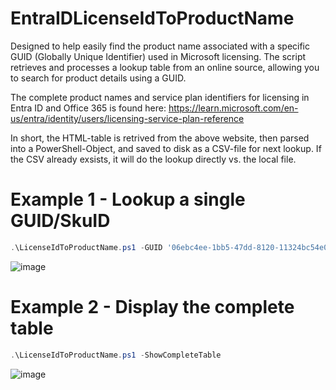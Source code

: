 # EntraIDLicenseIdToProductName
Designed to help easily find the product name associated with a specific GUID (Globally Unique Identifier) used in Microsoft licensing.
The script retrieves and processes a lookup table from an online source, allowing you to search for product details using a GUID. 

The complete product names and service plan identifiers for licensing in Entra ID and Office 365 is found here:
https://learn.microsoft.com/en-us/entra/identity/users/licensing-service-plan-reference

In short, the HTML-table is retrived from the above website, then parsed into a PowerShell-Object, and saved to disk as a CSV-file for next lookup.
If the CSV already exsists, it will do the lookup directly vs. the local file.

# Example 1 - Lookup a single GUID/SkuID
```PowerShell
.\LicenseIdToProductName.ps1 -GUID '06ebc4ee-1bb5-47dd-8120-11324bc54e06'
```

![image](https://github.com/user-attachments/assets/aa5a6c06-06d2-4e36-b621-c6f692758b3a)


# Example 2 - Display the complete table
```PowerShell
.\LicenseIdToProductName.ps1 -ShowCompleteTable
```

![image](https://github.com/user-attachments/assets/c4666dc2-4e98-40fd-8e56-da55f47252af)
